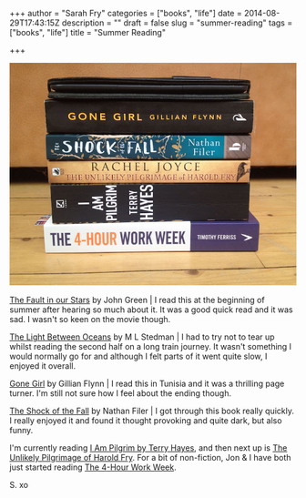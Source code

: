 +++
author = "Sarah Fry"
categories = ["books", "life"]
date = 2014-08-29T17:43:15Z
description = ""
draft = false
slug = "summer-reading"
tags = ["books", "life"]
title = "Summer Reading"

+++


![summer reading](/images/2014/Aug/IMG_2046-copy.jpg)

[The Fault in our Stars](http://www.amazon.co.uk/Fault-Our-Stars-John-Green/dp/0141345659/) by John Green | I read this at the beginning of summer after hearing so much about it. It was a good quick read and it was sad. I wasn't so keen on the movie though.

[The Light Between Oceans](http://www.amazon.co.uk/The-Light-Between-Oceans-Stedman/dp/0552778478/) by M L Stedman | I had to try not to tear up whilst reading the second half on a long train journey. It wasn't something I would normally go for and although I felt parts of it went quite slow, I enjoyed it overall.

[Gone Girl](http://www.amazon.co.uk/Gone-Girl-Gillian-Flynn/dp/0753827662/) by Gillian Flynn | I read this in Tunisia and it was a thrilling page turner. I'm still not sure how I feel about the ending though.

[The Shock of the Fall](http://www.amazon.co.uk/gp/product/000749145X/) by Nathan Filer | I got through this book really quickly. I really enjoyed it and found it thought provoking and quite dark, but also funny.

I'm currently reading [I Am Pilgrim by Terry Hayes](http://www.amazon.co.uk/I-Am-Pilgrim-Terry-Hayes/dp/0552160962/), and then next up is [The Unlikely Pilgrimage of Harold Fry](http://www.amazon.co.uk/Unlikely-Pilgrimage-Harold-Fry/dp/0552778095/). For a bit of non-fiction, Jon & I have both just started reading [The 4-Hour Work Week](http://www.amazon.co.uk/The-4-Hour-Work-Week-Anywhere/dp/0091929113/).

S. xo

